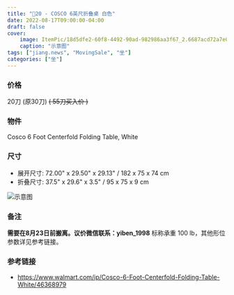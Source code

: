 ```yaml
---
title: "🔪20 - COSCO 6英尺折叠桌 白色"
date: 2022-08-17T09:00:00-04:00
draft: false
cover:
    image: ItemPic/18d5dfe2-60f8-4492-90ad-982986aa3f67_2.6687acd72a7e0bc2827c57df3d68a3bc.webp
    caption: "示意图"
tags: ["jiang.news", "MovingSale", "坐"]
categories: ["坐"]
---
```


<!-- ## ------ ⚠️🈚 已被预定 ⚠️🈚 ------ -->

### 价格
20刀 (原30刀) ~~( 55刀买入价 )~~

### 物件
Cosco 6 Foot Centerfold Folding Table, White

### 尺寸
* 展开尺寸: 72.00" x 29.50" x 29.13" / 182 x 75 x 74 cm
* 折叠尺寸: 37.5" x 29.6" x 3.5" / 95 x 75 x 9 cm

![示意图](../../ItemPic/1f1e1df7-086e-47b0-8bdd-3ba6da16eec9_2.9b79528ee735df98b485213a70610d47.jpg)

### 备注
**需要在8月23日前搬离。议价微信联系：yiben_1998** 
标称承重 100 lb，其他形位参数详见参考链接。


### 参考链接
- https://www.walmart.com/ip/Cosco-6-Foot-Centerfold-Folding-Table-White/46368979

